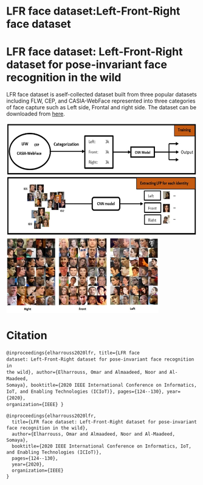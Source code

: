 # LFR face dataset:Left-Front-Right face dataset


<h1>LFR face dataset: Left-Front-Right dataset for pose-invariant face recognition in the wild</h1>

LFR face dataset is aself-collected dataset built from three popular datasets including FLW, CEP, and CASIA-WebFace represented into three categories of face
capture such as Left side, Frontal and right side. The dataset can be downloaded from 
<a href="https://drive.google.com/file/d/1gNgOiR0LR62EtST7WHODi6ewRJNBgD0A/view?usp=sharing">here</a>.

<img src="https://github.com/elharroussomar/LF-face-dataset/blob/main/proposed1.jpg" width="500" height="300">

<img src="https://github.com/elharroussomar/LF-face-dataset/blob/main/LFR1.jpg" alt="Italian Trulli" width="400" height="200">


<h1>Citation</h1>

<div class="snippet-clipboard-content position-relative" data-snippet-clipboard-copy-content="@inproceedings{elharrouss2020lfr}

"><pre><code>@inproceedings{elharrouss2020lfr,
  title={LFR face dataset: Left-Front-Right dataset for pose-invariant face recognition in the wild},
  author={Elharrouss, Omar and Almaadeed, Noor and Al-Maadeed, Somaya},
  booktitle={2020 IEEE International Conference on Informatics, IoT, and Enabling Technologies (ICIoT)},
  pages={124--130},
  year={2020},
  organization={IEEE}
}
</code></pre></div>

<div class="snippet-clipboard-content position-relative" data-snippet-clipboard-copy-content="@article{elharrouss2021drone,
  title={Drone-SCNet: Scaled Cascade Network for Crowd Counting on Drone Images},
  author={Elharrouss, Omar and Almaadeed, Noor and Abualsaud, Khalid and Al-Ali, Ali and Mohamed, Amr and Khattab, Tamer and Al-Maadeed, Somaya},
  journal={IEEE Transactions on Aerospace and Electronic Systems},
  year={2021},
  publisher={IEEE}
}
"><pre><code>@inproceedings{elharrouss2020lfr,
  title={LFR face dataset: Left-Front-Right dataset for pose-invariant face recognition in the wild},
  author={Elharrouss, Omar and Almaadeed, Noor and Al-Maadeed, Somaya},
  booktitle={2020 IEEE International Conference on Informatics, IoT, and Enabling Technologies (ICIoT)},
  pages={124--130},
  year={2020},
  organization={IEEE}
}
</code></pre></div>
